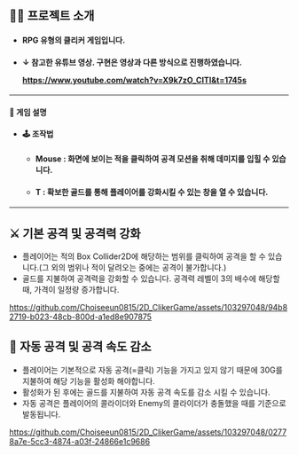 ## 👨‍🏫 프로젝트 소개
- <h4> RPG 유형의 클리커 게임입니다. 
- <h4> ↓ 참고한 유튜브 영상. 구현은 영상과 다른 방식으로 진행하였습니다. 
  
  https://www.youtube.com/watch?v=X9k7zO_CITI&t=1745s

  
---

#### 📎 게임 설명
- #### 🕹️ 조작법
  - <h4> Mouse : 화면에 보이는 적을 클릭하여 공격 모션을 취해 데미지를 입힐 수 있습니다. 
  - <h4> T : 확보한 골드를 통해 플레이어를 강화시킬 수 있는 창을 열 수 있습니다. 
  
---

## ⚔️ 기본 공격 및 공격력 강화
  - 플레이어는 적의 Box Collider2D에 해당하는 범위를 클릭하여 공격을 할 수 있습니다.(그 외의 범위나 적이 달려오는 중에는 공격이 불가합니다.)
  - 골드를 지불하여 공격력을 강화할 수 있습니다. 공격력 레벨이 3의 배수에 해당할 때, 가격이 일정량 증가합니다. 
    
https://github.com/Choiseeun0815/2D_ClikerGame/assets/103297048/94b82719-b023-48cb-800d-a1ed8e907875

## 🤺 자동 공격 및 공격 속도 감소
  - 플레이어는 기본적으로 자동 공격(=클릭) 기능을 가지고 있지 않기 때문에 30G를 지불하여 해당 기능을 활성화 해야합니다.
  - 활성화가 된 후에는 골드를 지불하여 자동 공격 속도를 감소 시킬 수 있습니다.
  - 자동 공격은 플레이어의 콜라이더와 Enemy의 콜라이더가 충돌했을 때를 기준으로 발동됩니다. 
    
https://github.com/Choiseeun0815/2D_ClikerGame/assets/103297048/02778a7e-5cc3-4874-a03f-24866e1c9686

